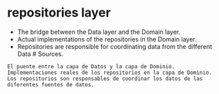 # repositories layer
- The bridge between the Data layer and the Domain layer.
- Actual implementations of the repositories in the Domain layer.
- Repositories are responsible for coordinating data from the different Data # Sources.

````
El puente entre la capa de Datos y la capa de Dominio.
Implementaciones reales de los repositorios en la capa de Dominio.
Los repositorios son responsables de coordinar los datos de las 
diferentes fuentes de datos.